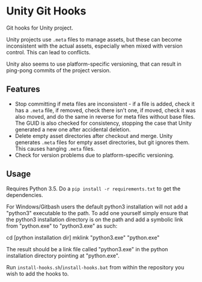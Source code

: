 # Unity Git Hooks

Git hooks for Unity project.

Unity projects use `.meta` files to manage assets, but these can become inconsistent with the actual assets, especially
when mixed with version control. This can lead to conflicts.

Unity also seems to use platform-specific versioning, that can result in ping-pong commits of the project version.

## Features

- Stop committing if meta files are inconsistent - if a file is added, check it has a `.meta` file, if removed, check
  there isn't one, if moved, check it was also moved, and do the same in reverse for meta files without base files.
  The GUID is also checked for consistency, stopping the case that Unity generated a new one after accidental deletion.
- Delete empty asset directories after checkout and merge. Unity generates `.meta` files for empty asset directories,
  but git ignores them. This causes hanging `.meta` files.
- Check for version problems due to platform-specific versioning.

## Usage

Requires Python 3.5. Do a `pip install -r requirements.txt` to get the dependencies.

For Windows/Gitbash users the default python3 installation will not add a "python3" executable to the path. To add one
yourself simply ensure that the python3 installation directory is on the path and add a symbolic link from "python.exe"
to "python3.exe" as such:

cd [python installation dir]
mklink "python3.exe" "python.exe"

The result should be a link file called "python3.exe" in the python installation directory pointing at "python.exe".

Run `install-hooks.sh`/`install-hooks.bat` from within the repository you wish to add the hooks to.
